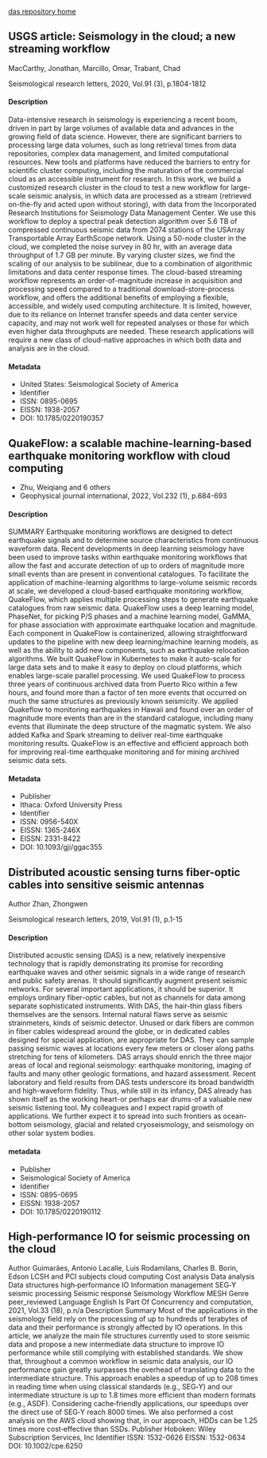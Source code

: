[das repository home](http://github.com/robfatland/das)


## USGS article: Seismology in the cloud; a new streaming workflow

MacCarthy, Jonathan, Marcillo, Omar, Trabant, Chad

Seismological research letters, 2020, Vol.91 (3), p.1804-1812

#### Description

Data-intensive research in seismology is experiencing a recent boom, driven in part by large 
volumes of available data and advances in the growing field of data science. However, there 
are significant barriers to processing large data volumes, such as long retrieval times from 
data repositories, complex data management, and limited computational resources. New tools 
and platforms have reduced the barriers to entry for scientific cluster computing, including 
the maturation of the commercial cloud as an accessible instrument for research. In this 
work, we build a customized research cluster in the cloud to test a new workflow for 
large-scale seismic analysis, in which data are processed as a stream (retrieved on-the-fly 
and acted upon without storing), with data from the Incorporated Research Institutions 
for Seismology Data Management Center. We use this workflow to deploy a spectral peak 
detection algorithm over 5.6 TB of compressed continuous seismic data from 2074 stations 
of the USArray Transportable Array EarthScope network. Using a 50-node cluster in the 
cloud, we completed the noise survey in 80 hr, with an average data throughput of 1.7 GB 
per minute. By varying cluster sizes, we find the scaling of our analysis to be sublinear, 
due to a combination of algorithmic limitations and data center response times. The 
cloud-based streaming workflow represents an order-of-magnitude increase in acquisition 
and processing speed compared to a traditional download-store-process workflow, and offers 
the additional benefits of employing a flexible, accessible, and widely used computing 
architecture. It is limited, however, due to its reliance on Internet transfer speeds 
and data center service capacity, and may not work well for repeated analyses or those 
for which even higher data throughputs are needed. These research applications will 
require a new class of cloud-native approaches in which both data and analysis are in the cloud.

#### Metadata

- United States: Seismological Society of America
- Identifier
- ISSN: 0895-0695
- EISSN: 1938-2057
- DOI: 10.1785/0220190357


## QuakeFlow: a scalable machine-learning-based earthquake monitoring workflow with cloud computing

- Zhu, Weiqiang and 6 others
- Geophysical journal international, 2022, Vol.232 (1), p.684-693

#### Description
SUMMARY Earthquake monitoring workflows are designed to detect earthquake signals and 
to determine source characteristics from continuous waveform data. Recent developments 
in deep learning seismology have been used to improve tasks within earthquake 
monitoring workflows that allow the fast and accurate detection of up to orders 
of magnitude more small events than are present in conventional catalogues. To 
facilitate the application of machine-learning algorithms to large-volume seismic 
records at scale, we developed a cloud-based earthquake monitoring workflow, 
QuakeFlow, which applies multiple processing steps to generate earthquake catalogues 
from raw seismic data. QuakeFlow uses a deep learning model, PhaseNet, for picking 
P/S phases and a machine learning model, GaMMA, for phase association with 
approximate earthquake location and magnitude. Each component in QuakeFlow is 
containerized, allowing straightforward updates to the pipeline with new deep 
learning/machine learning models, as well as the ability to add new components, 
such as earthquake relocation algorithms. We built QuakeFlow in Kubernetes to 
make it auto-scale for large data sets and to make it easy to deploy on cloud 
platforms, which enables large-scale parallel processing. We used QuakeFlow to 
process three years of continuous archived data from Puerto Rico within a few 
hours, and found more than a factor of ten more events that occurred on much 
the same structures as previously known seismicity. We applied Quakeflow to 
monitoring earthquakes in Hawaii and found over an order of magnitude more 
events than are in the standard catalogue, including many events that illuminate 
the deep structure of the magmatic system. We also added Kafka and Spark streaming 
to deliver real-time earthquake monitoring results. QuakeFlow is an effective 
and efficient approach both for improving real-time earthquake monitoring and 
for mining archived seismic data sets.

#### Metadata

- Publisher
- Ithaca: Oxford University Press
- Identifier
- ISSN: 0956-540X
- EISSN: 1365-246X
- EISSN: 2331-8422
- DOI: 10.1093/gji/ggac355


## Distributed acoustic sensing turns fiber-optic cables into sensitive seismic antennas

Author Zhan, Zhongwen

Seismological research letters, 2019, Vol.91 (1), p.1-15

#### Description

Distributed acoustic sensing (DAS) is a new, relatively inexpensive technology that 
is rapidly demonstrating its promise for recording earthquake waves and other seismic 
signals in a wide range of research and public safety arenas. It should significantly 
augment present seismic networks. For several important applications, it should be 
superior. It employs ordinary fiber-optic cables, but not as channels for data among 
separate sophisticated instruments. With DAS, the hair-thin glass fibers themselves 
are the sensors. Internal natural flaws serve as seismic strainmeters, kinds of 
seismic detector. Unused or dark fibers are common in fiber cables widespread around 
the globe, or in dedicated cables designed for special application, are appropriate 
for DAS. They can sample passing seismic waves at locations every few meters or 
closer along paths stretching for tens of kilometers. DAS arrays should enrich the 
three major areas of local and regional seismology: earthquake monitoring, imaging 
of faults and many other geologic formations, and hazard assessment. Recent 
laboratory and field results from DAS tests underscore its broad bandwidth and 
high-waveform fidelity. Thus, while still in its infancy, DAS already has shown 
itself as the working heart-or perhaps ear drums-of a valuable new seismic listening 
tool. My colleagues and I expect rapid growth of applications. We further expect it 
to spread into such frontiers as ocean-bottom seismology, glacial and related 
cryoseismology, and seismology on other solar system bodies.


#### metadata

- Publisher
- Seismological Society of America
- Identifier
- ISSN: 0895-0695
- EISSN: 1938-2057
- DOI: 10.1785/0220190112


## High‐performance IO for seismic processing on the cloud
Author
Guimarães, Antonio 
Lacalle, Luis 
Rodamilans, Charles B. 
Borin, Edson
LCSH and PCI subjects
cloud computing 
Cost analysis 
Data analysis 
Data structures 
high‐performance IO 
Information management 
SEG‐Y 
seismic processing 
Seismic response 
Seismology 
Workflow
MESH Genre
peer_reviewed
Language
English
Is Part Of
Concurrency and computation, 2021, Vol.33 (18), p.n/a
Description
Summary Most of the applications in the seismology field rely on the processing of up to hundreds of terabytes of data and their performance is strongly affected by IO operations. In this article, we analyze the main file structures currently used to store seismic data and propose a new intermediate data structure to improve IO performance while still complying with established standards. We show that, throughout a common workflow in seismic data analysis, our IO performance gain greatly surpasses the overhead of translating data to the intermediate structure. This approach enables a speedup of up to 208 times in reading time when using classical standards (e.g., SEG‐Y) and our intermediate structure is up to 1.8 times more efficient than modern formats (e.g., ASDF). Considering cache‐friendly applications, our speedups over the direct use of SEG‐Y reach 8000 times. We also performed a cost analysis on the AWS cloud showing that, in our approach, HDDs can be 1.25 times more cost‐effective than SSDs.
Publisher
Hoboken: Wiley Subscription Services, Inc
Identifier
ISSN: 1532-0626
EISSN: 1532-0634
DOI: 10.1002/cpe.6250



## 
